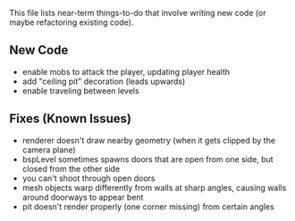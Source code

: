 This file lists near-term things-to-do that involve writing new code (or maybe refactoring existing code).

## New Code

- enable mobs to attack the player, updating player health
- add "ceiling pit" decoration (leads upwards)
- enable traveling between levels


## Fixes (Known Issues)

- renderer doesn't draw nearby geometry (when it gets clipped by the camera plane)
- bspLevel sometimes spawns doors that are open from one side, but closed from the other side
- you can't shoot through open doors
- mesh objects warp differently from walls at sharp angles, causing walls around doorways to appear bent
- pit doesn't render properly (one corner missing) from certain angles


